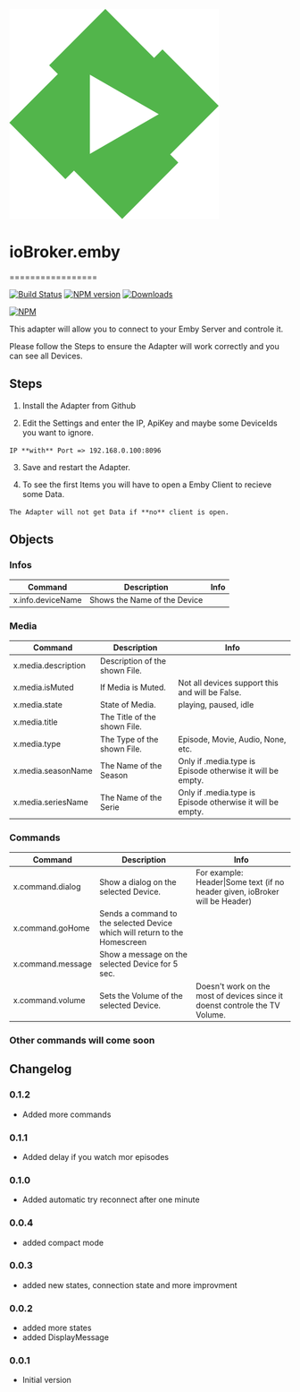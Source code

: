 ![Logo](admin/emby.png)
# ioBroker.emby
=================

[![Build Status](https://travis-ci.org/thewhobox/ioBroker.emby.svg?branch=master)](https://travis-ci.org/thewhobox/ioBroker.emby)
[![NPM version](http://img.shields.io/npm/v/iobroker.emby.svg)](https://www.npmjs.com/package/iobroker.emby)
[![Downloads](https://img.shields.io/npm/dm/iobroker.emby.svg)](https://www.npmjs.com/package/iobroker.emby)

[![NPM](https://nodei.co/npm/iobroker.emby.png?downloads=true)](https://nodei.co/npm/iobroker.emby/)

This adapter will allow you to connect to your Emby Server and controle it.

Please follow the Steps to ensure the Adapter will work correctly and you can see all Devices.

## Steps 
1. Install the Adapter from Github

2. Edit the Settings and enter the IP, ApiKey and maybe some DeviceIds you want to ignore.

  ```IP **with** Port => 192.168.0.100:8096```
  
3. Save and restart the Adapter.

4. To see the first Items you will have to open a Emby Client to recieve some Data.
  
  ```The Adapter will not get Data if **no** client is open.```


## Objects

### Infos

| Command | Description | Info |
| ------------- | ------------- | ------------- |
| x.info.deviceName | Shows the Name of the Device |  |


### Media

| Command | Description | Info |
| ------------- | ------------- | ------------- |
| x.media.description | Description of the shown File. |  |
| x.media.isMuted | If Media is Muted. | Not all devices support this and will be False. |
| x.media.state | State of Media. | playing, paused, idle |
| x.media.title | The Title of the shown File. |  |
| x.media.type | The Type of the shown File. | Episode, Movie, Audio, None, etc. |
| x.media.seasonName | The Name of the Season  | Only if .media.type is Episode otherwise it will be empty. |
| x.media.seriesName | The Name of the Serie | Only if .media.type is Episode otherwise it will be empty. |


### Commands

| Command | Description | Info |
| ------------- | ------------- | ------------- |
| x.command.dialog | Show a dialog on the selected Device. | For example: Header\|Some text (if no header given, ioBroker will be Header) |
| x.command.goHome | Sends a command to the selected Device which will return to the Homescreen |  |
| x.command.message | Show a message on the selected Device for 5 sec. |  |
| x.command.volume | Sets the Volume of the selected Device. | Doesn't work on the most of devices since it doenst controle the TV Volume. |


### Other commands will come soon


## Changelog

### 0.1.2
* Added more commands

### 0.1.1
* Added delay if you watch mor episodes

### 0.1.0
* Added automatic try reconnect after one minute

### 0.0.4
* added compact mode

### 0.0.3
* added new states, connection state and more improvment


### 0.0.2
* added more states
* added DisplayMessage

### 0.0.1
* Initial version
